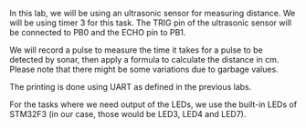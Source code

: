 In this lab, we will be using an ultrasonic sensor for measuring distance. We will be using timer 3 for this task.
The TRIG pin of the ultrasonic sensor will be connected to PB0 and the ECHO pin to PB1.

We will record a pulse to measure the time it takes for a pulse to be detected by sonar,
then apply a formula to calculate the distance in cm. Please note that there might be some variations due to garbage values.

The printing is done using UART as defined in the previous labs.

For the tasks where we need output of the LEDs, we use the built-in LEDs of STM32F3 (in our case, those would be LED3, LED4 and LED7).
